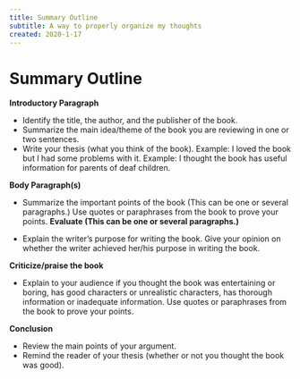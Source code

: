 ```yaml
---
title: Summary Outline
subtitle: A way to properly organize my thoughts
created: 2020-1-17
---
```

# Summary Outline

**Introductory Paragraph**

- Identify the title, the author, and the publisher of the book.
- Summarize the main idea/theme of the book you are reviewing in one or two sentences.
- Write your thesis (what you think of the book). Example: I loved the book but I had some problems with it. Example: I thought the book has useful information for parents of deaf children.

**Body Paragraph(s)**

- Summarize the important points of the book (This can be one or several paragraphs.) Use quotes or paraphrases from the book to prove your points.
  **Evaluate (This can be one or several paragraphs.)**

* Explain the writer’s purpose for writing the book. Give your opinion on whether the writer achieved her/his purpose in writing the book.

**Criticize/praise the book**

- Explain to your audience if you thought the book was entertaining or boring, has good characters or unrealistic characters, has thorough information or inadequate information. Use quotes or paraphrases from the book to prove your points.

**Conclusion**

- Review the main points of your argument.
- Remind the reader of your thesis (whether or not you thought the book was good).